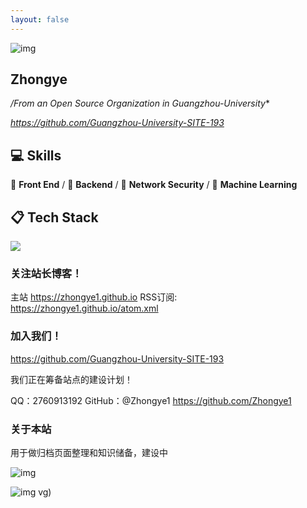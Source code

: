 ```yaml
---
layout: false
---
```




![img](https://pic1.zhimg.com/v2-842db2fbcdb441bd2562cf457f8192b4_r.jpg)

<!-- more -->

## Zhongye

 */From an Open Source Organization in Guangzhou-University**

*https://github.com/Guangzhou-University-SITE-193*



## 💻 Skills

🥪 **Front End** / 🥗 **Backend** / 🍊 **Network Security** / 🍑 **Machine Learning**


## 📋 Tech Stack

<img align="center" src="https://skillicons.dev/icons?i=py,c,java,mysql,html,css,js,vscode,git,powershell,docker,ubuntu,windows&theme=light" />





### 关注站长博客！

主站 https://zhongye1.github.io
RSS订阅: https://zhongye1.github.io/atom.xml


### 加入我们！

https://github.com/Guangzhou-University-SITE-193

我们正在筹备站点的建设计划！

QQ：2760913192
GitHub：@Zhongye1  https://github.com/Zhongye1



### 关于本站

用于做归档页面整理和知识储备，建设中

![img](https://raw.githubusercontent.com/Zhongye1/GZHU-Web-Design-Competition/13b97fc570b9b43cbe1cac4247c852238c5aca1a/12.svg)

![img](https://raw.githubusercontent.com/Zhongye1/GZHU-Web-Design-Competition/a6e918e4393830b66569caa4d0d595673ae4797d/%E5%8A%A0%E5%85%A5node.svg)
vg)
